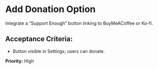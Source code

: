 # Add Donation Option

Integrate a “Support Enough” button linking to BuyMeACoffee or Ko-fi.

## Acceptance Criteria:
- Button visible in Settings; users can donate.

**Priority:** High